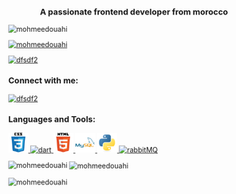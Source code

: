<h3 align="center">A passionate frontend developer from morocco</h3>

<p align="left"> <img src="https://komarev.com/ghpvc/?username=mohmeedouahi&label=Profile%20views&color=0e75b6&style=flat" alt="mohmeedouahi" /> </p>

<p align="left"> <a href="https://github.com/ryo-ma/github-profile-trophy"><img src="https://github-profile-trophy.vercel.app/?username=mohmeedouahi" alt="mohmeedouahi" /></a> </p>

<p align="left"> <a href="https://twitter.com/dfsdf2" target="blank"><img src="https://img.shields.io/twitter/follow/dfsdf2?logo=twitter&style=for-the-badge" alt="dfsdf2" /></a> </p>

<h3 align="left">Connect with me:</h3>
<p align="left">
<a href="https://twitter.com/dfsdf2" target="blank"><img align="center" src="https://raw.githubusercontent.com/rahuldkjain/github-profile-readme-generator/master/src/images/icons/Social/twitter.svg" alt="dfsdf2" height="30" width="40" /></a>
</p>

<h3 align="left">Languages and Tools:</h3>
<p align="left"> <a href="https://www.w3schools.com/css/" target="_blank" rel="noreferrer"> <img src="https://raw.githubusercontent.com/devicons/devicon/master/icons/css3/css3-original-wordmark.svg" alt="css3" width="40" height="40"/> </a> <a href="https://dart.dev" target="_blank" rel="noreferrer"> <img src="https://www.vectorlogo.zone/logos/dartlang/dartlang-icon.svg" alt="dart" width="40" height="40"/> </a> <a href="https://www.w3.org/html/" target="_blank" rel="noreferrer"> <img src="https://raw.githubusercontent.com/devicons/devicon/master/icons/html5/html5-original-wordmark.svg" alt="html5" width="40" height="40"/> </a> <a href="https://www.mysql.com/" target="_blank" rel="noreferrer"> <img src="https://raw.githubusercontent.com/devicons/devicon/master/icons/mysql/mysql-original-wordmark.svg" alt="mysql" width="40" height="40"/> </a> <a href="https://www.python.org" target="_blank" rel="noreferrer"> <img src="https://raw.githubusercontent.com/devicons/devicon/master/icons/python/python-original.svg" alt="python" width="40" height="40"/> </a> <a href="https://www.rabbitmq.com" target="_blank" rel="noreferrer"> <img src="https://www.vectorlogo.zone/logos/rabbitmq/rabbitmq-icon.svg" alt="rabbitMQ" width="40" height="40"/> </a> </p>

<p><img align="left" src="https://github-readme-stats.vercel.app/api/top-langs?username=mohmeedouahi&show_icons=true&locale=en&layout=compact" alt="mohmeedouahi" /></p>

<p>&nbsp;<img align="center" src="https://github-readme-stats.vercel.app/api?username=mohmeedouahi&show_icons=true&locale=en" alt="mohmeedouahi" /></p>

<p><img align="center" src="https://github-readme-streak-stats.herokuapp.com/?user=mohmeedouahi&" alt="mohmeedouahi" /></p>
